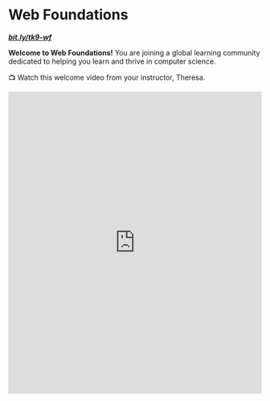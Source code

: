 # Web Foundations

**_[bit.ly/tk9-wf](https://bit.ly/tk9-wf)_**

**Welcome to Web Foundations!** You are joining a global learning community dedicated to helping you learn and thrive in computer science.

<aside>

<!-- TODO: Replace video -->

📺 Watch this welcome video from your instructor, Theresa.

</aside>

<div style="position: relative; height: 100%; width: 100%;">
    <iframe width="100%" height="600" src="https://www.youtube.com/embed/EJ_JEbwAj7s" title="Welcome to the web foundation course" frameborder="0" allow="accelerometer; autoplay; clipboard-write; encrypted-media; gyroscope; picture-in-picture" allowfullscreen></iframe>
</div>

## What you'll learn

This course provides a foundation in building for the web. It will help you understand how the internet works, help you examine the role of the internet in your life, and teach you the basics of web development.

It will cover the building blocks of web technologies. You will learn HTML, CSS, and the basics of JavaScript. The course will focus on collaboration, communication, and sharing. Web technology is fundamentally social; you will work together and build for real audiences.

The course culminates in a project where you'll create a website of your own design using the tools you learn throughout the course.

## Course Overview

* Week 1: Foundations
* Week 2: Web Design
* Week 3: JavaScript
* Week 4: Layout and Multimedia
* Week 5: Review and Final Project

## How the course works

There are multiple ways you'll learn in this course:

* Read and engage with the materials on this site
* Attend live class and complete the activities in class
* Practice with exercises to try out the concepts
* Complete projects to demonstrate what you have learned

Active engagement is necessary for success in the course! You should try building lots of websites so that you can explore the concepts in a variety of ways.

You are encouraged to seek out additional practice outside of the practice problems included in the course.

<aside>

📺 Watch this lesson navigation walkthrough video from Emmy, the Try Kibo program manager

</aside>

<div style="position: relative; height: 100%; width: 100%;">
    <iframe width="100%" height="600" src="https://www.youtube.com/embed/ZFAEBoJ4lkU" title="Lesson Page Walkthrough" frameborder="0" allow="accelerometer; autoplay; clipboard-write; encrypted-media; gyroscope; picture-in-picture" allowfullscreen></iframe>
</div>


## Program schedule

<!-- TODO: Replace Program schedule -->

Below is the overall schedule for the program. Each day, your community managers will post a "Daily Peak" in Discord to share events for the day.

<div style="width:100%;height:500px;"><iframe src="https://docs.google.com/presentation/d/e/2PACX-1vSDkk6Dk5OEiyxQx874ID9GFgiBDZwikEzuNSuzpZumCKKWMzVHhw7v7I9SZ6wzg1MBewKI8dB7oH2o/embed?" frameborder="0" sandbox="allow-scripts allow-popups allow-top-navigation-by-user-activation allow-forms allow-same-origin" allowfullscreen="" style="width: 100%; height: 100%; border-radius: 1px; pointer-events: auto; background-color: white;"></iframe></div>

---

Copyright © 2022 Kibo, Inc. All Rights Reserved.
